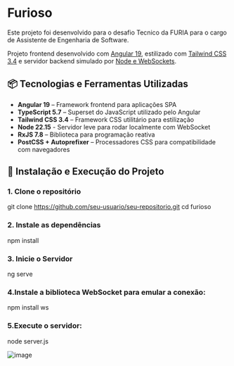 # Furioso

Este projeto foi desenvolvido para o desafio Tecnico da FURIA para o cargo de Assistente de Engenharia de Software.

Projeto frontend desenvolvido com [Angular 19](https://angular.io/), estilizado com [Tailwind CSS 3.4](https://tailwindcss.com/) e servidor backend simulado por [Node e WebSockets](https://nodejs.org/pt).

## 📦 Tecnologias e Ferramentas Utilizadas

- **Angular 19** – Framework frontend para aplicações SPA
- **TypeScript 5.7** – Superset do JavaScript utilizado pelo Angular
- **Tailwind CSS 3.4** – Framework CSS utilitário para estilização
- **Node 22.15** - Servidor leve para rodar localmente com WebSocket
- **RxJS 7.8** – Biblioteca para programação reativa
- **PostCSS + Autoprefixer** – Processadores CSS para compatibilidade com navegadores


## 🚀 Instalação e Execução do Projeto

### 1. Clone o repositório
git clone https://github.com/seu-usuario/seu-repositorio.git
cd furioso

### 2. Instale as dependências
npm install

### 3. Inicie o Servidor
ng serve

### 4.Instale a biblioteca WebSocket para emular a conexão:
npm install ws

### 5.Execute o servidor:
node server.js

![image](https://github.com/user-attachments/assets/d2302237-44e9-4635-b68d-8cf84710f954)
